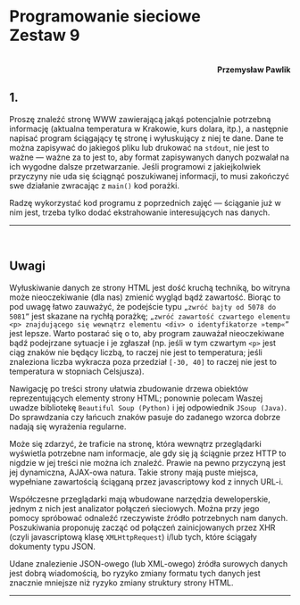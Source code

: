 # **Programowanie sieciowe** <br/> **Zestaw 9**
<br>
<div style="text-align: right"><b>Przemysław Pawlik</b></div>

## **1.**
Proszę znaleźć stronę WWW zawierającą jakąś potencjalnie potrzebną informację (aktualna temperatura w Krakowie, kurs dolara, itp.), a następnie napisać program ściągający tę stronę i wyłuskujący z niej te dane. Dane te można zapisywać do jakiegoś pliku lub drukować na `stdout`, nie jest to ważne — ważne za to jest to, aby format zapisywanych danych pozwalał na ich wygodne dalsze przetwarzanie. Jeśli programowi z jakiejkolwiek przyczyny nie uda się ściągnąć poszukiwanej informacji, to musi zakończyć swe działanie zwracając z `main()` kod porażki.

Radzę wykorzystać kod programu z poprzednich zajęć — ściąganie już w nim jest, trzeba tylko dodać ekstrahowanie interesujących nas danych.

----------
<br>

## **Uwagi**
Wyłuskiwanie danych ze strony HTML jest dość kruchą techniką, bo witryna może nieoczekiwanie (dla nas) zmienić wygląd bądź zawartość. Biorąc to pod uwagę łatwo zauważyć, że podejście typu `„zwróć bajty od 5078 do 5081”` jest skazane na rychłą porażkę; `„zwróć zawartość czwartego elementu <p> znajdującego się wewnątrz elementu <div> o identyfikatorze »temp«”` jest lepsze. Warto postarać się o to, aby program zauważał nieoczekiwane bądź podejrzane sytuacje i je zgłaszał (np. jeśli w tym czwartym `<p>` jest ciąg znaków nie będący liczbą, to raczej nie jest to temperatura; jeśli znaleziona liczba wykracza poza przedział `[-30, 40]` to raczej nie jest to temperatura w stopniach Celsjusza).

Nawigację po treści strony ułatwia zbudowanie drzewa obiektów reprezentujących elementy strony HTML; ponownie polecam Waszej uwadze bibliotekę `Beautiful Soup (Python)` i jej odpowiednik `JSoup (Java)`. Do sprawdzania czy łańcuch znaków pasuje do zadanego wzorca dobrze nadają się wyrażenia regularne.

Może się zdarzyć, że traficie na stronę, która wewnątrz przeglądarki wyświetla potrzebne nam informacje, ale gdy się ją ściągnie przez HTTP to nigdzie w jej treści nie można ich znaleźć. Prawie na pewno przyczyną jest jej dynamiczna, AJAX-owa natura. Takie strony mają puste miejsca, wypełniane zawartością ściąganą przez javascriptowy kod z innych URL-i.

Współczesne przeglądarki mają wbudowane narzędzia deweloperskie, jednym z nich jest analizator połączeń sieciowych. Można przy jego pomocy spróbować odnaleźć rzeczywiste źródło potrzebnych nam danych. Poszukiwania proponuję zacząć od połączeń zainicjowanych przez XHR (czyli javascriptową klasę `XMLHttpRequest`) i/lub tych, które ściągały dokumenty typu JSON.

Udane znalezienie JSON-owego (lub XML-owego) źródła surowych danych jest dobrą wiadomością, bo ryzyko zmiany formatu tych danych jest znacznie mniejsze niż ryzyko zmiany struktury strony HTML.

----------
<br>

